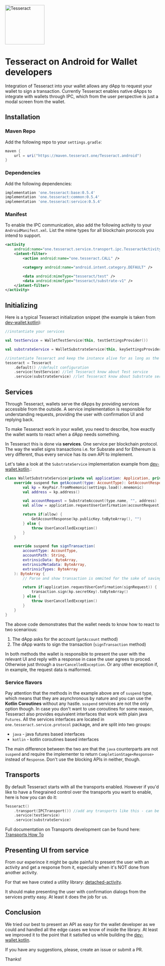 <p align="left">
	<a href="http://tesseract.one/">
		<img alt="Tesseract" src ="./.github/logo-horiz.svg" height=128/>
	</a>
</p>

# Tesseract on Android for Wallet developers

Integration of Tesseract into your wallet allows any dApp to request your wallet to sign a transaction. Currently Tesseract enables native dApps to integrate with wallets through IPC, which from the user perspective is just a modal screen from the wallet.

## Installation

### Maven Repo

Add the following repo to your `settings.gradle`:

```groovy
maven {
    url = uri("https://maven.tesseract.one/Tesseract.android")
}
```

### Dependencies

Add the following dependencies:

```groovy
implementation 'one.tesseract:base:0.5.4'
implementation 'one.tesseract:common:0.5.4'
implementation 'one.tesseract:service:0.5.4'
```

### Manifest

To enable the IPC communication, also add the following activity to your `AndroidManifest.xml`. List the mime types for all blockchain prorocols you intend to support.

```xml
<activity
    android:name="one.tesseract.service.transport.ipc.TesseractActivity" android:exported="true">
    <intent-filter>
        <action android:name="one.tesseract.CALL" />

        <category android:name="android.intent.category.DEFAULT" />

        <data android:mimeType="tesseract/test" />
        <data android:mimeType="tesseract/substrate-v1" />
    </intent-filter>
</activity>
```

## Initializing

Here is a typical Tesseract initialization snippet (the example is taken from [dev-wallet.kotlin](https://github.com/tesseract-one/dev-wallet.kotlin)):

```kotlin
//instantiate your services

val testService = WalletTestService(this, testSettingsProvider())

val substrateService = WalletSubstrateService(this, keySettingsProvider())

//instantiate Tesseract and keep the instance alive for as long as the wallet app itself lives
tesseract = Tesseract
    .default() //default configuration
    .service(testService) //let Tesseract know about Test service
    .service(substrateService) //let Tesseract know about Substrate service
```

## Services

Through Tesseract, wallets serve the dApps by providing services accessible from the outside. A service implementation is responsible for understanding requests, providing the user with confirmation UI and replying back.

To make Tesseract work in your wallet, you need to describe, how exactly the wallet wants to react when a dApp needs something.

In Tesseract this is done via **services**. One service per blockchain protocol. The way the wallet signs transactions i.e. for Subsrate and for Ethereum is very different, thus every service has its own API to implement.

Let's take a look at the `SubstrateService` implementation example from [dev-wallet.kotlin](https://github.com/tesseract-one/dev-wallet.kotlin).:

```kotlin
class WalletSubstrateService(private val application: Application, private val settings: KeySettingsProvider): SubstrateService {
    override suspend fun getAccount(type: AccountType): GetAccountResponse {
        val kp = KeyPair.fromMnemonic(settings.load().mnemonic)
        val address = kp.address()

        val accountRequest = SubstrateAccount(type.name, "", address)
        val allow = application.requestUserConfirmation(accountRequest)

        return if(allow) {
            GetAccountResponse(kp.publicKey.toByteArray(), "")
        } else {
            throw UserCancelledException()
        }
    }

    override suspend fun signTransaction(
        accountType: AccountType,
        accountPath: String,
        extrinsicData: ByteArray,
        extrinsicMetadata: ByteArray,
        extrinsicTypes: ByteArray
    ): ByteArray {
        // Parse and show transaction is ommited for the sake of saving space as it's not relevant for Tesseract APIs demonstration

        return if(application.requestUserConfirmation(signRequest)) {
            transaction.sign(kp.secretKey).toByteArray()
        } else {
            throw UserCancelledException()
        }
    }
}
```

The above code demonstrates that the wallet needs to know how to react to two scenarious:

1. The dApp asks for the account (`getAccount` method)
2. The dApp wants to sign the transaction (`signTransaction` method)

In both methods the wallet is responsible to present the user with the relevant UI and reply with a response in case the user agrees to proced. Otherwise just through a `UserCancelledException`. Or any other exception if, in example, the request data is malformed.

### Service flavors

Pay attention that the methods in the example above are of `suspend` type, which means that they are asynchronous by nature and you can use the **Kotlin Coroutines** without any hastle. `suspend` services are not the only option though. In case you don't want to use coroutines for some reason, Tesseract also provides equivalent interfaces that work with plain java `Futures`. All the services interfaces are located in `one.tesseract.service.protocol` package, and are split into two groups:

* `java` - java futures based interfaces
* `kotlin` - kotlin coroutines based interfaces

The main difference between the two are that the `java` counterparts are not `suspend` and require the implementer to return `CompletionStage<Response>` instead of `Response`. Don't use the blocking APIs in neither, though.

## Transports

By default Tesseract starts with all the transports enabled. However if you'd like to have a finegrained control over the transports you want to enable, here is how you can do it:

```kotlin
Tesseract()
    .transport(IPCTransport()) //add any transports like this - can be called multiple times
    .service(testService)
    .service(substrateService)
```

Full documentation on Transports development can be found here: [Transports How To](./TRANSPORTS.MD)

## Presenting UI from service

From our experince it might be quite painful to present the user with an activity and get a response from it, especially when it's NOT done from another activity.

For that we have crated a utility library: [detached-activity](./java/detached-activity/).

It should make presenting the user with confirmation dialogs from the services pretty easy. At least it does the job for us.

## Conclusion

We tried our best to present an API as easy for the wallet developer as we could and handled all the edge cases we know of inside the library. At least we improved it to the point that it satisfied us while building the [dev-wallet.kotlin](https://github.com/tesseract-one/dev-wallet.kotlin).

If you have any suggestions, please, create an issue or submit a PR.

Thanks!
